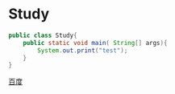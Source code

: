 # Study
```java
public class Study{
    public static void main( String[] args){
        System.out.print("test");
    }
}
```
[百度](http://www.baidu.com)